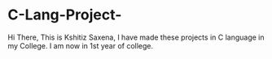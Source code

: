 # C-Lang-Project-
Hi There, This is Kshitiz Saxena, I have made these projects in C language in my College. I am now in 1st year of college.
